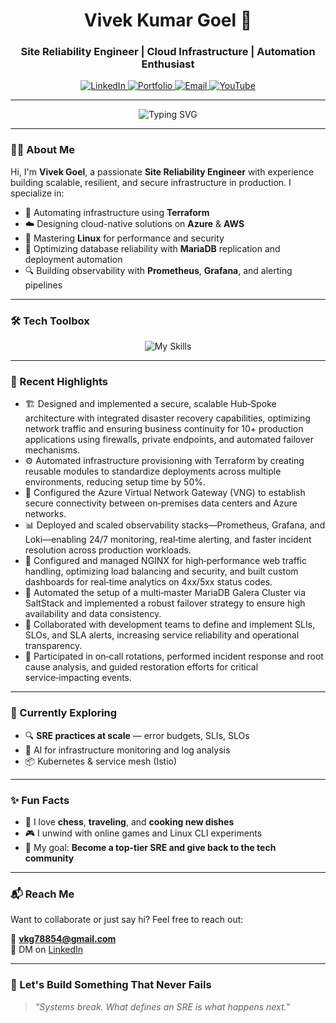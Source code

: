 <!-- Profile Header -->
<h1 align="center"> Vivek Kumar Goel 👋 </h1>
<h3 align="center">Site Reliability Engineer | Cloud Infrastructure | Automation Enthusiast</h3>

<p align="center">
  <a href="https://www.linkedin.com/in/vivek-kumar-goel-9ab94516b/" target="_blank">
    <img alt="LinkedIn" src="https://img.shields.io/badge/LinkedIn-blue?style=for-the-badge&logo=linkedin" />
  </a>
  <a href="https://github.com/its-vivek-goel" target="_blank">
    <img alt="Portfolio" src="https://img.shields.io/badge/Portfolio-222222?style=for-the-badge&logo=githubpages" />
  </a>
  <a href="mailto:vkg78854@gmail.com">
    <img alt="Email" src="https://img.shields.io/badge/Gmail-D14836?style=for-the-badge&logo=gmail&logoColor=white" />
  </a>
  <a href="https://www.youtube.com/channel/UCcmqBYc5Ol4j7onSO1g2aRw" target="_blank">
    <img alt="YouTube" src="https://img.shields.io/badge/YouTube-FF0000?style=for-the-badge&logo=youtube&logoColor=white" />
  </a>
</p>

---

<p align="center">
  <img src="https://readme-typing-svg.herokuapp.com?font=Fira+Code&size=22&pause=1000&color=00A36C&center=true&width=435&lines=Keep+automating...;Keep+observing...;Keep+reliability+first!" alt="Typing SVG" />
</p>


---

### 👨‍💻 About Me

Hi, I'm **Vivek Goel**, a passionate **Site Reliability Engineer** with experience building scalable, resilient, and secure infrastructure in production. I specialize in:

- 🔧 Automating infrastructure using **Terraform**
- ☁️ Designing cloud-native solutions on **Azure** & **AWS**
- 🐧 Mastering **Linux** for performance and security
- 💾 Optimizing database reliability with **MariaDB** replication and deployment automation
- 🔍 Building observability with **Prometheus**, **Grafana**, and alerting pipelines

---

### 🛠️ Tech Toolbox

<p align="center">
  <img src="https://skillicons.dev/icons?i=linux,azure,aws,terraform,docker,kubernetes,bash,python,mysql,git,prometheus,grafana,vscode" alt="My Skills" />
</p>

---

### 🚧 Recent Highlights

- 🏗️ Designed and implemented a secure, scalable Hub‑Spoke architecture with integrated disaster recovery capabilities, optimizing network traffic and ensuring business continuity for 10+ production applications using firewalls, private endpoints, and automated failover mechanisms.
- ⚙️ Automated infrastructure provisioning with Terraform by creating reusable modules to standardize deployments across multiple environments, reducing setup time by 50%.
- 🔐 Configured the Azure Virtual Network Gateway (VNG) to establish secure connectivity between on‑premises data centers and Azure networks.
- 📊 Deployed and scaled observability stacks—Prometheus, Grafana, and Loki—enabling 24/7 monitoring, real‑time alerting, and faster incident resolution across production workloads.
- 🚦 Configured and managed NGINX for high‑performance web traffic handling, optimizing load balancing and security, and built custom dashboards for real‑time analytics on 4xx/5xx status codes.
- 💾 Automated the setup of a multi‑master MariaDB Galera Cluster via SaltStack and implemented a robust failover strategy to ensure high availability and data consistency.
- 🤝 Collaborated with development teams to define and implement SLIs, SLOs, and SLA alerts, increasing service reliability and operational transparency.
- 🚨 Participated in on‑call rotations, performed incident response and root cause analysis, and guided restoration efforts for critical service‑impacting events.

---

### 🧠 Currently Exploring

- 🔍 **SRE practices at scale** — error budgets, SLIs, SLOs
- 🤖 AI for infrastructure monitoring and log analysis
- 📦 Kubernetes & service mesh (Istio)

---

### ✨ Fun Facts

- 🧩 I love **chess**, **traveling**, and **cooking new dishes**
- 🎮 I unwind with online games and Linux CLI experiments
- 🧭 My goal: **Become a top-tier SRE and give back to the tech community**

---

### 📬 Reach Me

Want to collaborate or just say hi? Feel free to reach out:

📧 **vkg78854@gmail.com**   
💬 DM on [LinkedIn](https://www.linkedin.com/in/vivek-kumar-goel-9ab94516b/)

---

### 📌 Let's Build Something That Never Fails

> _"Systems break. What defines an SRE is what happens next."_  


